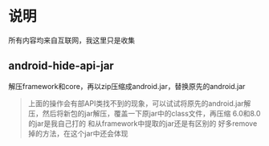 # 说明
所有内容均来自互联网，我这里只是收集

## android-hide-api-jar
解压framework和core，再以zip压缩成android.jar，替换原先的android.jar
>上面的操作会有部API类找不到的现象，可以试试将原先的android.jar解压，然后将新包的jar解压，覆盖一下原jar中的class文件，再压缩 
>6.0和8.0的jar是我自己打的 和从framework中提取的jar还是有区别的
>好多remove掉的方法，在这个jar中还会体现
